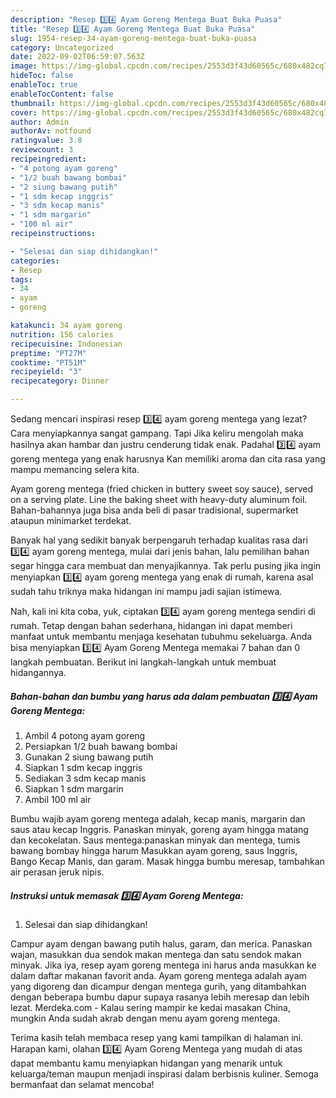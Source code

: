 ```yaml
---
description: "Resep 3️⃣4️⃣ Ayam Goreng Mentega Buat Buka Puasa"
title: "Resep 3️⃣4️⃣ Ayam Goreng Mentega Buat Buka Puasa"
slug: 1954-resep-34-ayam-goreng-mentega-buat-buka-puasa
category: Uncategorized
date: 2022-09-02T06:59:07.563Z
image: https://img-global.cpcdn.com/recipes/2553d3f43d60565c/680x482cq70/34-ayam-goreng-mentega-foto-resep-utama.jpg
hideToc: false
enableToc: true
enableTocContent: false
thumbnail: https://img-global.cpcdn.com/recipes/2553d3f43d60565c/680x482cq70/34-ayam-goreng-mentega-foto-resep-utama.jpg
cover: https://img-global.cpcdn.com/recipes/2553d3f43d60565c/680x482cq70/34-ayam-goreng-mentega-foto-resep-utama.jpg
author: Admin
authorAv: notfound
ratingvalue: 3.8
reviewcount: 3
recipeingredient:
- "4 potong ayam goreng"
- "1/2 buah bawang bombai"
- "2 siung bawang putih"
- "1 sdm kecap inggris"
- "3 sdm kecap manis"
- "1 sdm margarin"
- "100 ml air"
recipeinstructions:

- "Selesai dan siap dihidangkan!"
categories:
- Resep
tags:
- 34
- ayam
- goreng

katakunci: 34 ayam goreng 
nutrition: 156 calories
recipecuisine: Indonesian
preptime: "PT27M"
cooktime: "PT51M"
recipeyield: "3"
recipecategory: Dinner

---
```



Sedang mencari inspirasi resep 3️⃣4️⃣ ayam goreng mentega yang lezat? Cara menyiapkannya sangat gampang. Tapi Jika keliru mengolah maka hasilnya akan hambar dan justru cenderung tidak enak. Padahal 3️⃣4️⃣ ayam goreng mentega yang enak harusnya Kan memiliki aroma dan cita rasa yang mampu memancing selera kita.


Ayam goreng mentega (fried chicken in buttery sweet soy sauce), served on a serving plate. Line the baking sheet with heavy-duty aluminum foil. Bahan-bahannya juga bisa anda beli di pasar tradisional, supermarket ataupun minimarket terdekat.

Banyak hal yang sedikit banyak berpengaruh terhadap kualitas rasa dari 3️⃣4️⃣ ayam goreng mentega, mulai dari jenis bahan, lalu pemilihan bahan segar hingga cara membuat dan menyajikannya. Tak perlu pusing jika ingin menyiapkan 3️⃣4️⃣ ayam goreng mentega yang enak di rumah, karena asal sudah tahu triknya maka hidangan ini mampu jadi sajian istimewa.


Nah, kali ini kita coba, yuk, ciptakan 3️⃣4️⃣ ayam goreng mentega sendiri di rumah. Tetap dengan bahan sederhana, hidangan ini dapat memberi manfaat untuk membantu menjaga kesehatan tubuhmu sekeluarga. Anda bisa menyiapkan 3️⃣4️⃣ Ayam Goreng Mentega memakai 7 bahan dan 0 langkah pembuatan. Berikut ini langkah-langkah untuk membuat hidangannya.

<!--inarticleads1-->

##### Bahan-bahan dan bumbu yang harus ada dalam pembuatan 3️⃣4️⃣ Ayam Goreng Mentega:

1. Ambil 4 potong ayam goreng
1. Persiapkan 1/2 buah bawang bombai
1. Gunakan 2 siung bawang putih
1. Siapkan 1 sdm kecap inggris
1. Sediakan 3 sdm kecap manis
1. Siapkan 1 sdm margarin
1. Ambil 100 ml air


Bumbu wajib ayam goreng mentega adalah, kecap manis, margarin dan saus atau kecap Inggris. Panaskan minyak, goreng ayam hingga matang dan kecokelatan. Saus mentega:panaskan minyak dan mentega, tumis bawang bombay hingga harum Masukkan ayam goreng, saus Inggris, Bango Kecap Manis, dan garam. Masak hingga bumbu meresap, tambahkan air perasan jeruk nipis. 

<!--inarticleads2-->

##### Instruksi untuk memasak 3️⃣4️⃣ Ayam Goreng Mentega:


1. Selesai dan siap dihidangkan!

Campur ayam dengan bawang putih halus, garam, dan merica. Panaskan wajan, masukkan dua sendok makan mentega dan satu sendok makan minyak. Jika iya, resep ayam goreng mentega ini harus anda masukkan ke dalam daftar makanan favorit anda. Ayam goreng mentega adalah ayam yang digoreng dan dicampur dengan mentega gurih, yang ditambahkan dengan beberapa bumbu dapur supaya rasanya lebih meresap dan lebih lezat. Merdeka.com - Kalau sering mampir ke kedai masakan China, mungkin Anda sudah akrab dengan menu ayam goreng mentega. 

Terima kasih telah membaca resep yang kami tampilkan di halaman ini. Harapan kami, olahan 3️⃣4️⃣ Ayam Goreng Mentega yang mudah di atas dapat membantu kamu menyiapkan hidangan yang menarik untuk keluarga/teman maupun menjadi inspirasi dalam berbisnis kuliner. Semoga bermanfaat dan selamat mencoba!
